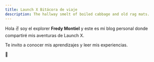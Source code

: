 ```yaml
---
title: Launch X Bitácora de viaje
description: The hallway smelt of boiled cabbage and old rag mats.
---
```


Hola ✌️  soy el explorer **Fredy Montiel** y este es mi blog personal donde compartiré mis aventuras de Launch X.

Te invito a conocer mis aprendizajes y leer mis experiencias.

🚀
